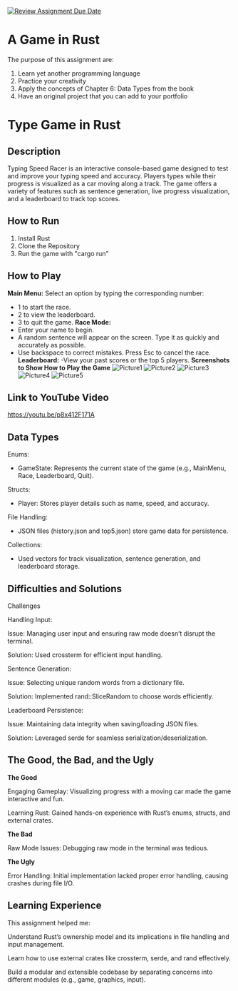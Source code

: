 [![Review Assignment Due Date](https://classroom.github.com/assets/deadline-readme-button-22041afd0340ce965d47ae6ef1cefeee28c7c493a6346c4f15d667ab976d596c.svg)](https://classroom.github.com/a/SHBxUkI4)
# A Game in Rust

The purpose of this assignment are:
1. Learn yet another programming language
2. Practice your creativity
3. Apply the concepts of Chapter 6: Data Types from the book
4. Have an original project that you can add to your portfolio


# Type Game in Rust

## Description
Typing Speed Racer is an interactive console-based game designed to test and improve your typing speed and accuracy. Players types while their progress is visualized as a car moving along a track. The game offers a variety of features such as sentence generation, live progress visualization, and a leaderboard to track top scores.

## How to Run
1. Install Rust
2. Clone the Repository
3. Run the game with "cargo run"

## How to Play
**Main Menu:**
Select an option by typing the corresponding number:
- 1 to start the race.
- 2 to view the leaderboard.
- 3 to quit the game.
**Race Mode:**
- Enter your name to begin.
- A random sentence will appear on the screen. Type it as quickly and accurately as possible.
- Use backspace to correct mistakes. Press Esc to cancel the race.
**Leaderboard:**
-View your past scores or the top 5 players.
**Screenshots to Show How to Play the Game**
![Picture1](image.png)
![Picture2](image-1.png)
![Picture3](image-2.png)
![Picture4](image-3.png)
![Picture5](image-4.png)

## Link to YouTube Video
https://youtu.be/p8x412F171A

## Data Types
Enums:
- GameState: Represents the current state of the game (e.g., MainMenu, Race, Leaderboard, Quit).

Structs:
- Player: Stores player details such as name, speed, and accuracy.

File Handling:
- JSON files (history.json and top5.json) store game data for persistence.

Collections:
- Used vectors for track visualization, sentence generation, and leaderboard storage.

## Difficulties and Solutions
Challenges

Handling Input:

Issue: Managing user input and ensuring raw mode doesn’t disrupt the terminal.

Solution: Used crossterm for efficient input handling.

Sentence Generation:

Issue: Selecting unique random words from a dictionary file.

Solution: Implemented rand::SliceRandom to choose words efficiently.

Leaderboard Persistence:

Issue: Maintaining data integrity when saving/loading JSON files.

Solution: Leveraged serde for seamless serialization/deserialization.

## The Good, the Bad, and the Ugly
**The Good**

Engaging Gameplay: Visualizing progress with a moving car made the game interactive and fun.

Learning Rust: Gained hands-on experience with Rust’s enums, structs, and external crates.

**The Bad**

Raw Mode Issues: Debugging raw mode in the terminal was tedious.

**The Ugly**

Error Handling: Initial implementation lacked proper error handling, causing crashes during file I/O.


## Learning Experience
This assignment helped me:

Understand Rust’s ownership model and its implications in file handling and input management.

Learn how to use external crates like crossterm, serde, and rand effectively.

Build a modular and extensible codebase by separating concerns into different modules (e.g., game, graphics, input).

